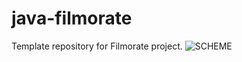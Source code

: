 # java-filmorate
Template repository for Filmorate project.
![SCHEME](https://github.com/IvchenkoElena/java-filmorate/blob/main/src/main/resources/Filmorate%20(1).png)
